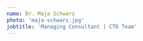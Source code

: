 ```yaml
---
name: Dr. Maja Schwarz
photo: 'maja-schwarz.jpg'
jobtitle: 'Managing Consultant | CTO Team'
---
```

